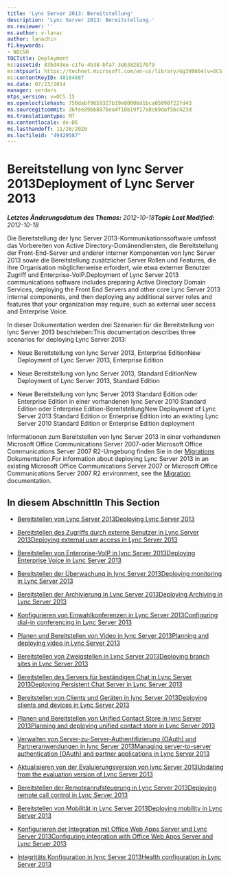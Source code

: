 ```yaml
---
title: 'Lync Server 2013: Bereitstellung'
description: 'Lync Server 2013: Bereitstellung.'
ms.reviewer: ''
ms.author: v-lanac
author: lanachin
f1.keywords:
- NOCSH
TOCTitle: Deployment
ms:assetid: 83bd43ee-c1fe-4b38-bfa7-3eb382817bf9
ms:mtpsurl: https://technet.microsoft.com/en-us/library/Gg398664(v=OCS.15)
ms:contentKeyID: 48184687
ms.date: 07/23/2014
manager: serdars
mtps_version: v=OCS.15
ms.openlocfilehash: 750dabf9659327b19e80006d1bca05090f22fd43
ms.sourcegitcommit: 36fee89bb887bea4f18b19f17a8c69daf5bc423d
ms.translationtype: MT
ms.contentlocale: de-DE
ms.lasthandoff: 11/26/2020
ms.locfileid: "49429587"
---
```

# <a name="deployment-of-lync-server-2013"></a><span data-ttu-id="8cde2-103">Bereitstellung von lync Server 2013</span><span class="sxs-lookup"><span data-stu-id="8cde2-103">Deployment of Lync Server 2013</span></span>

<div data-xmlns="http://www.w3.org/1999/xhtml">

<div class="topic" data-xmlns="http://www.w3.org/1999/xhtml" data-msxsl="urn:schemas-microsoft-com:xslt" data-cs="https://msdn.microsoft.com/">

<div data-asp="https://msdn2.microsoft.com/asp">



</div>

<div id="mainSection">

<div id="mainBody"><span data-ttu-id="8cde2-104">

<span> </span></span><span class="sxs-lookup"><span data-stu-id="8cde2-104">

<span> </span></span></span>

<span data-ttu-id="8cde2-105">_**Letztes Änderungsdatum des Themas:** 2012-10-18_</span><span class="sxs-lookup"><span data-stu-id="8cde2-105">_**Topic Last Modified:** 2012-10-18_</span></span>

<span data-ttu-id="8cde2-106">Die Bereitstellung der lync Server 2013-Kommunikationssoftware umfasst das Vorbereiten von Active Directory-Domänendiensten, die Bereitstellung der Front-End-Server und anderer interner Komponenten von lync Server 2013 sowie die Bereitstellung zusätzlicher Server Rollen und Features, die Ihre Organisation möglicherweise erfordert, wie etwa externer Benutzer Zugriff und Enterprise-VoIP.</span><span class="sxs-lookup"><span data-stu-id="8cde2-106">Deployment of Lync Server 2013 communications software includes preparing Active Directory Domain Services, deploying the Front End Servers and other core Lync Server 2013 internal components, and then deploying any additional server roles and features that your organization may require, such as external user access and Enterprise Voice.</span></span>

<span data-ttu-id="8cde2-107">In dieser Dokumentation werden drei Szenarien für die Bereitstellung von lync Server 2013 beschrieben:</span><span class="sxs-lookup"><span data-stu-id="8cde2-107">This documentation describes three scenarios for deploying Lync Server 2013:</span></span>

  - <span data-ttu-id="8cde2-108">Neue Bereitstellung von lync Server 2013, Enterprise Edition</span><span class="sxs-lookup"><span data-stu-id="8cde2-108">New Deployment of Lync Server 2013, Enterprise Edition</span></span>

  - <span data-ttu-id="8cde2-109">Neue Bereitstellung von lync Server 2013, Standard Edition</span><span class="sxs-lookup"><span data-stu-id="8cde2-109">New Deployment of Lync Server 2013, Standard Edition</span></span>

  - <span data-ttu-id="8cde2-110">Neue Bereitstellung von lync Server 2013 Standard Edition oder Enterprise Edition in einer vorhandenen lync Server 2010 Standard Edition oder Enterprise Edition-Bereitstellung</span><span class="sxs-lookup"><span data-stu-id="8cde2-110">New Deployment of Lync Server 2013 Standard Edition or Enterprise Edition into an existing Lync Server 2010 Standard Edition or Enterprise Edition deployment</span></span>

<span data-ttu-id="8cde2-111">Informationen zum Bereitstellen von lync Server 2013 in einer vorhandenen Microsoft Office Communications Server 2007-oder Microsoft Office Communications Server 2007 R2-Umgebung finden Sie in der [Migrations](migration.md) Dokumentation.</span><span class="sxs-lookup"><span data-stu-id="8cde2-111">For information about deploying Lync Server 2013 in an existing Microsoft Office Communications Server 2007 or Microsoft Office Communications Server 2007 R2 environment, see the [Migration](migration.md) documentation.</span></span>

<div>

## <a name="in-this-section"></a><span data-ttu-id="8cde2-112">In diesem Abschnitt</span><span class="sxs-lookup"><span data-stu-id="8cde2-112">In This Section</span></span>

  - [<span data-ttu-id="8cde2-113">Bereitstellen von Lync Server 2013</span><span class="sxs-lookup"><span data-stu-id="8cde2-113">Deploying Lync Server 2013</span></span>](lync-server-2013-deploying-lync-server.md)

  - [<span data-ttu-id="8cde2-114">Bereitstellen des Zugriffs durch externe Benutzer in Lync Server 2013</span><span class="sxs-lookup"><span data-stu-id="8cde2-114">Deploying external user access in Lync Server 2013</span></span>](lync-server-2013-deploying-external-user-access.md)

  - [<span data-ttu-id="8cde2-115">Bereitstellen von Enterprise-VoIP in lync Server 2013</span><span class="sxs-lookup"><span data-stu-id="8cde2-115">Deploying Enterprise Voice in Lync Server 2013</span></span>](lync-server-2013-deploying-enterprise-voice.md)

  - [<span data-ttu-id="8cde2-116">Bereitstellen der Überwachung in lync Server 2013</span><span class="sxs-lookup"><span data-stu-id="8cde2-116">Deploying monitoring in Lync Server 2013</span></span>](lync-server-2013-deploying-monitoring.md)

  - [<span data-ttu-id="8cde2-117">Bereitstellen der Archivierung in Lync Server 2013</span><span class="sxs-lookup"><span data-stu-id="8cde2-117">Deploying Archiving in Lync Server 2013</span></span>](lync-server-2013-deploying-archiving.md)

  - [<span data-ttu-id="8cde2-118">Konfigurieren von Einwahlkonferenzen in Lync Server 2013</span><span class="sxs-lookup"><span data-stu-id="8cde2-118">Configuring dial-in conferencing in Lync Server 2013</span></span>](lync-server-2013-configuring-dial-in-conferencing.md)

  - [<span data-ttu-id="8cde2-119">Planen und Bereitstellen von Video in lync Server 2013</span><span class="sxs-lookup"><span data-stu-id="8cde2-119">Planning and deploying video in Lync Server 2013</span></span>](lync-server-2013-planning-and-deploying-video.md)

  - [<span data-ttu-id="8cde2-120">Bereitstellen von Zweigstellen in Lync Server 2013</span><span class="sxs-lookup"><span data-stu-id="8cde2-120">Deploying branch sites in Lync Server 2013</span></span>](lync-server-2013-deploying-branch-sites.md)

  - [<span data-ttu-id="8cde2-121">Bereitstellen des Servers für beständigen Chat in Lync Server 2013</span><span class="sxs-lookup"><span data-stu-id="8cde2-121">Deploying Persistent Chat Server in Lync Server 2013</span></span>](lync-server-2013-deploying-persistent-chat-server.md)

  - [<span data-ttu-id="8cde2-122">Bereitstellen von Clients und Geräten in lync Server 2013</span><span class="sxs-lookup"><span data-stu-id="8cde2-122">Deploying clients and devices in Lync Server 2013</span></span>](lync-server-2013-deploying-clients-and-devices.md)

  - [<span data-ttu-id="8cde2-123">Planen und Bereitstellen von Unified Contact Store in lync Server 2013</span><span class="sxs-lookup"><span data-stu-id="8cde2-123">Planning and deploying unified contact store in Lync Server 2013</span></span>](lync-server-2013-planning-and-deploying-unified-contact-store.md)

  - [<span data-ttu-id="8cde2-124">Verwalten von Server-zu-Server-Authentifizierung (OAuth) und Partneranwendungen in lync Server 2013</span><span class="sxs-lookup"><span data-stu-id="8cde2-124">Managing server-to-server authentication (OAuth) and partner applications in Lync Server 2013</span></span>](lync-server-2013-managing-server-to-server-authentication-oauth-and-partner-applications.md)

  - [<span data-ttu-id="8cde2-125">Aktualisieren von der Evaluierungsversion von lync Server 2013</span><span class="sxs-lookup"><span data-stu-id="8cde2-125">Updating from the evaluation version of Lync Server 2013</span></span>](lync-server-2013-updating-from-the-evaluation-version.md)

  - [<span data-ttu-id="8cde2-126">Bereitstellen der Remoteanrufsteuerung in Lync Server 2013</span><span class="sxs-lookup"><span data-stu-id="8cde2-126">Deploying remote call control in Lync Server 2013</span></span>](lync-server-2013-deploying-remote-call-control.md)

  - [<span data-ttu-id="8cde2-127">Bereitstellen von Mobilität in Lync Server 2013</span><span class="sxs-lookup"><span data-stu-id="8cde2-127">Deploying mobility in Lync Server 2013</span></span>](lync-server-2013-deploying-mobility.md)

  - [<span data-ttu-id="8cde2-128">Konfigurieren der Integration mit Office Web Apps Server und Lync Server 2013</span><span class="sxs-lookup"><span data-stu-id="8cde2-128">Configuring integration with Office Web Apps Server and Lync Server 2013</span></span>](lync-server-2013-enabling-office-web-apps-server-and-lync-server-2013.md)

  - [<span data-ttu-id="8cde2-129">Integritäts Konfiguration in lync Server 2013</span><span class="sxs-lookup"><span data-stu-id="8cde2-129">Health configuration in Lync Server 2013</span></span>](lync-server-2013-health-configuration-in-lync-server.md)

<span data-ttu-id="8cde2-130"></div>

</div>

<span> </span>

</div>

</div>

</span><span class="sxs-lookup"><span data-stu-id="8cde2-130"></div>

</div>

<span> </span>

</div>

</div>

</span></span></div>

